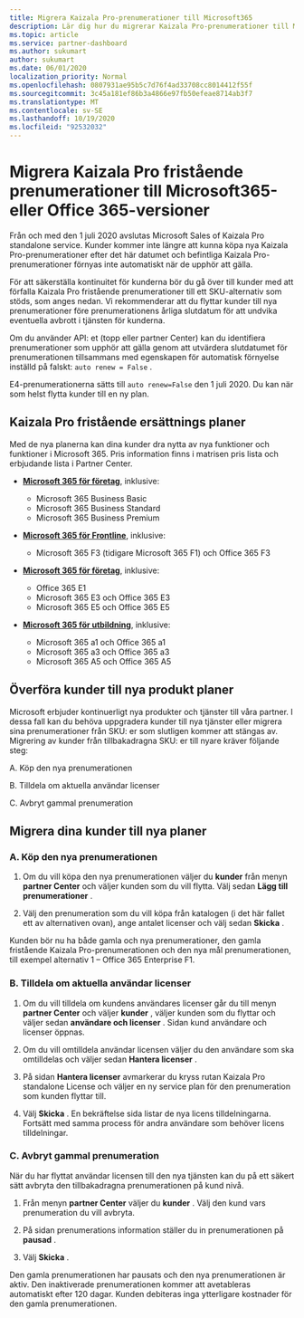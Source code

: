 ```yaml
---
title: Migrera Kaizala Pro-prenumerationer till Microsoft365
description: Lär dig hur du migrerar Kaizala Pro-prenumerationer till Microsoft365-eller Office 365-versioner. Läs den här artikeln om du vill ha mer information om att överföra dina kunder.
ms.topic: article
ms.service: partner-dashboard
ms.author: sukumart
author: sukumart
ms.date: 06/01/2020
localization_priority: Normal
ms.openlocfilehash: 0807931ae95b5c7d76f4ad33708cc8014412f55f
ms.sourcegitcommit: 3c45a181ef86b3a4866e97fb50efeae8714ab3f7
ms.translationtype: MT
ms.contentlocale: sv-SE
ms.lasthandoff: 10/19/2020
ms.locfileid: "92532032"
---
```

# <a name="migrate-kaizala-pro-standalone-subscriptions-to-microsoft365-or-office-365-versions"></a>Migrera Kaizala Pro fristående prenumerationer till Microsoft365-eller Office 365-versioner

Från och med den 1 juli 2020 avslutas Microsoft Sales of Kaizala Pro standalone service. Kunder kommer inte längre att kunna köpa nya Kaizala Pro-prenumerationer efter det här datumet och befintliga Kaizala Pro-prenumerationer förnyas inte automatiskt när de upphör att gälla.

För att säkerställa kontinuitet för kunderna bör du gå över till kunder med att förfalla Kaizala Pro fristående prenumerationer till ett SKU-alternativ som stöds, som anges nedan. Vi rekommenderar att du flyttar kunder till nya prenumerationer före prenumerationens årliga slutdatum för att undvika eventuella avbrott i tjänsten för kunderna.

Om du använder API: et (topp eller partner Center) kan du identifiera prenumerationer som upphör att gälla genom att utvärdera slutdatumet för prenumerationen tillsammans med egenskapen för automatisk förnyelse inställd på falskt: `auto renew = False` .

E4-prenumerationerna sätts till `auto renew=False` den 1 juli 2020. Du kan när som helst flytta kunder till en ny plan.

## <a name="kaizala-pro-standalone-replacement-plans"></a>Kaizala Pro fristående ersättnings planer

Med de nya planerna kan dina kunder dra nytta av nya funktioner och funktioner i Microsoft 365. Pris information finns i matrisen pris lista och erbjudande lista i Partner Center.

- [**Microsoft 365 för företag**](https://www.microsoft.com/microsoft-365/compare-all-microsoft-365-products?&activetab=tab:primaryr2), inklusive:  
   - Microsoft 365 Business Basic
   - Microsoft 365 Business Standard
   - Microsoft 365 Business Premium
    
- [**Microsoft 365 för Frontline**](https://www.microsoft.com/microsoft-365/microsoft-365-enterprise-f3?activetab=pivot:overviewtab), inklusive:
   - Microsoft 365 F3 (tidigare Microsoft 365 F1) och Office 365 F3
    
- [**Microsoft 365 för företag**](https://www.microsoft.com/microsoft-365/compare-microsoft-365-enterprise-plans), inklusive: 
   - Office 365 E1
   - Microsoft 365 E3 och Office 365 E3
   - Microsoft 365 E5 och Office 365 E5

- [**Microsoft 365 för utbildning**](https://www.microsoft.com/education/buy-license/microsoft365), inklusive: 
    - Microsoft 365 a1 och Office 365 a1
    - Microsoft 365 a3 och Office 365 a3
    - Microsoft 365 A5 och Office 365 A5

## <a name="transition-customers-to-new-product-plans"></a>Överföra kunder till nya produkt planer

Microsoft erbjuder kontinuerligt nya produkter och tjänster till våra partner. I dessa fall kan du behöva uppgradera kunder till nya tjänster eller migrera sina prenumerationer från SKU: er som slutligen kommer att stängas av. Migrering av kunder från tillbakadragna SKU: er till nyare kräver följande steg:

A. Köp den nya prenumerationen

B. Tilldela om aktuella användar licenser

C. Avbryt gammal prenumeration


## <a name="migrate-your-customers-to-new-plans"></a>Migrera dina kunder till nya planer

### <a name="a-purchase-the-new-subscription"></a>A. Köp den nya prenumerationen

1. Om du vill köpa den nya prenumerationen väljer du **kunder** från menyn **partner Center** och väljer kunden som du vill flytta. Välj sedan **Lägg till prenumerationer** .

2. Välj den prenumeration som du vill köpa från katalogen (i det här fallet ett av alternativen ovan), ange antalet licenser och välj sedan **Skicka** .

Kunden bör nu ha både gamla och nya prenumerationer, den gamla fristående Kaizala Pro-prenumerationen och den nya mål prenumerationen, till exempel alternativ 1 – Office 365 Enterprise F1.

### <a name="b-reassign-current-user-licenses"></a>B. Tilldela om aktuella användar licenser

1. Om du vill tilldela om kundens användares licenser går du till menyn **partner Center** och väljer **kunder** , väljer kunden som du flyttar och väljer sedan **användare och licenser** . Sidan kund användare och licenser öppnas.

2. Om du vill omtilldela användar licensen väljer du den användare som ska omtilldelas och väljer sedan **Hantera licenser** .

3. På sidan **Hantera licenser** avmarkerar du kryss rutan Kaizala Pro standalone License och väljer en ny service plan för den prenumeration som kunden flyttar till.

4.  Välj **Skicka** . En bekräftelse sida listar de nya licens tilldelningarna. Fortsätt med samma process för andra användare som behöver licens tilldelningar.

### <a name="c-cancel-old-subscription"></a>C. Avbryt gammal prenumeration

När du har flyttat användar licensen till den nya tjänsten kan du på ett säkert sätt avbryta den tillbakadragna prenumerationen på kund nivå.

1.  Från menyn **partner Center** väljer du **kunder** . Välj den kund vars prenumeration du vill avbryta.

2.  På sidan prenumerations information ställer du in prenumerationen på **pausad** .

3.  Välj **Skicka** .

Den gamla prenumerationen har pausats och den nya prenumerationen är aktiv. Den inaktiverade prenumerationen kommer att avetableras automatiskt efter 120 dagar. Kunden debiteras inga ytterligare kostnader för den gamla prenumerationen.
